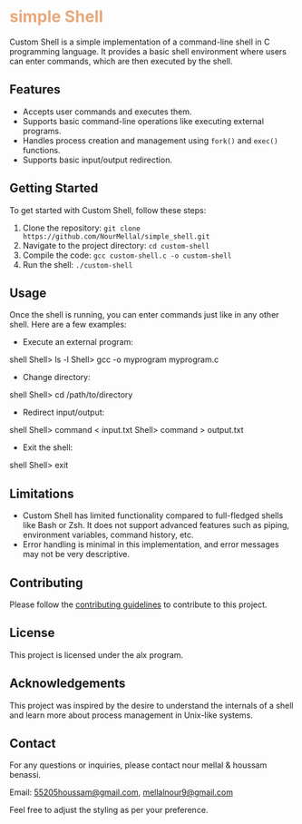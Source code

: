 # <span style="color:#e8a87c;">simple Shell</span>

Custom Shell is a simple implementation of a command-line shell in C programming language. It provides a basic shell environment where users can enter commands, which are then executed by the shell.

## Features

- Accepts user commands and executes them.
- Supports basic command-line operations like executing external programs.
- Handles process creation and management using `fork()` and `exec()` functions.
- Supports basic input/output redirection.

## Getting Started

To get started with Custom Shell, follow these steps:

1. Clone the repository: `git clone https://github.com/NourMellal/simple_shell.git`
2. Navigate to the project directory: `cd custom-shell`
3. Compile the code: `gcc custom-shell.c -o custom-shell`
4. Run the shell: `./custom-shell`

## Usage

Once the shell is running, you can enter commands just like in any other shell. Here are a few examples:

- Execute an external program:
  
shell
  Shell> ls -l
  Shell> gcc -o myprogram myprogram.c
  
- Change directory:
  
shell
  Shell> cd /path/to/directory
  
- Redirect input/output:
  
shell
  Shell> command < input.txt
  Shell> command > output.txt
  
- Exit the shell:
  
shell
  Shell> exit
  
## Limitations

- Custom Shell has limited functionality compared to full-fledged shells like Bash or Zsh. It does not support advanced features such as piping, environment variables, command history, etc.
- Error handling is minimal in this implementation, and error messages may not be very descriptive.

## Contributing

Please follow the [contributing guidelines](CONTRIBUTING.md) to contribute to this project.

## License

This project is licensed under the alx program.

## Acknowledgements

This project was inspired by the desire to understand the internals of a shell and learn more about process management in Unix-like systems.

## Contact

For any questions or inquiries, please contact nour mellal & houssam benassi.

Email: 55205houssam@gmail.com, mellalnour9@gmail.com


Feel free to adjust the styling as per your preference.
